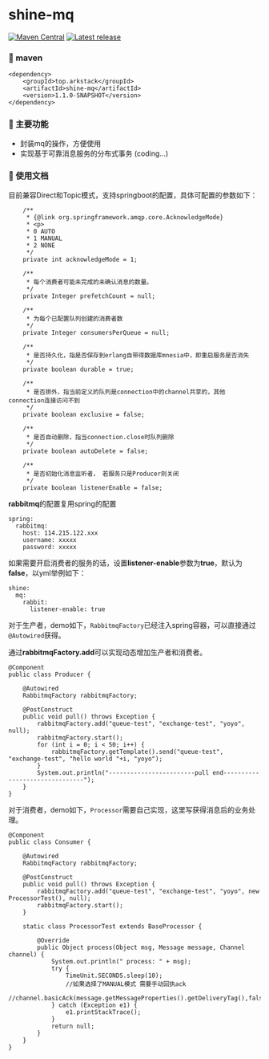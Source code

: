 # shine-mq

[![Maven Central](https://maven-badges.herokuapp.com/maven-central/top.arkstack/shine-mq/badge.svg)](https://search.maven.org/artifact/top.arkstack/shine-mq/)
[![Latest release](https://img.shields.io/github/release/7le/shine-mq.svg)](https://github.com/7le/shine-mq/releases/latest)

### 🐳 maven

```
<dependency>
    <groupId>top.arkstack</groupId>
    <artifactId>shine-mq</artifactId>
    <version>1.1.0-SNAPSHOT</version>
</dependency>
```

### 🐣 主要功能

* 封装mq的操作，方便使用
* 实现基于可靠消息服务的分布式事务 (coding...)

### 🌈 使用文档

目前兼容Direct和Topic模式，支持springboot的配置，具体可配置的参数如下：

```
    /**
     * {@link org.springframework.amqp.core.AcknowledgeMode}
     * <p>
     * 0 AUTO
     * 1 MANUAL
     * 2 NONE
     */
    private int acknowledgeMode = 1;

    /**
     * 每个消费者可能未完成的未确认消息的数量。
     */
    private Integer prefetchCount = null;

    /**
     * 为每个已配置队列创建的消费者数
     */
    private Integer consumersPerQueue = null;

    /**
     * 是否持久化，指是否保存到erlang自带得数据库mnesia中，即重启服务是否消失
     */
    private boolean durable = true;

    /**
     * 是否排外，指当前定义的队列是connection中的channel共享的，其他connection连接访问不到
     */
    private boolean exclusive = false;

    /**
     * 是否自动删除，指当connection.close时队列删除
     */
    private boolean autoDelete = false;

    /**
     * 是否初始化消息监听者， 若服务只是Producer则关闭
     */
    private boolean listenerEnable = false;
```

**rabbitmq**的配置复用spring的配置

```
spring:
  rabbitmq:
    host: 114.215.122.xxx
    username: xxxxx
    password: xxxxx
```

如果需要开启消费者的服务的话，设置**listener-enable**参数为**true**，默认为**false**，以yml举例如下：

```
shine:
  mq:
    rabbit:
      listener-enable: true
```

对于生产者，demo如下，``RabbitmqFactory``已经注入spring容器，可以直接通过``@Autowired``获得。

通过**rabbitmqFactory.add**可以实现动态增加生产者和消费者。

```
@Component
public class Producer {

    @Autowired
    RabbitmqFactory rabbitmqFactory;

    @PostConstruct
    public void pull() throws Exception {
        rabbitmqFactory.add("queue-test", "exchange-test", "yoyo", null);
        rabbitmqFactory.start();
        for (int i = 0; i < 50; i++) {
            rabbitmqFactory.getTemplate().send("queue-test", "exchange-test", "hello world "+i, "yoyo");
        }
        System.out.println("------------------------pull end-------------------------------");
    }
}
```

对于消费者，demo如下，``Processor``需要自己实现，这里写获得消息后的业务处理。

```
@Component
public class Consumer {

    @Autowired
    RabbitmqFactory rabbitmqFactory;

    @PostConstruct
    public void pull() throws Exception {
        rabbitmqFactory.add("queue-test", "exchange-test", "yoyo", new ProcessorTest(), null);
        rabbitmqFactory.start();
    }

    static class ProcessorTest extends BaseProcessor {
    
        @Override
        public Object process(Object msg, Message message, Channel channel) {
            System.out.println(" process: " + msg);
            try {
                TimeUnit.SECONDS.sleep(10);
                //如果选择了MANUAL模式 需要手动回执ack
                //channel.basicAck(message.getMessageProperties().getDeliveryTag(),false);
            } catch (Exception e1) {
                e1.printStackTrace();
            }
            return null;
        }
    }
}
```
